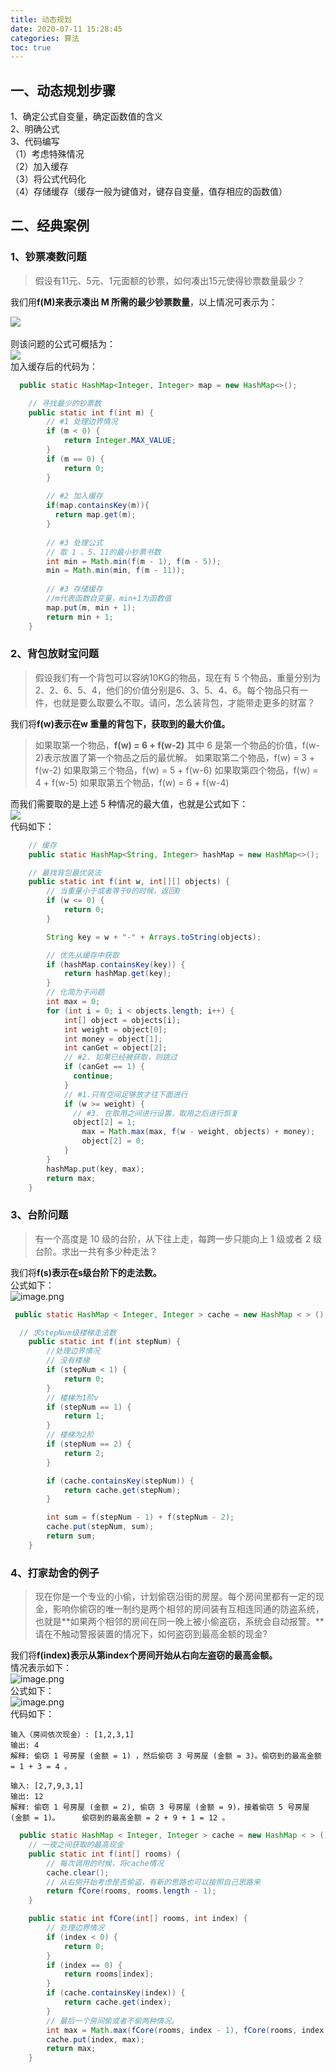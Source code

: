 ```yaml
---
title: 动态规划
date: 2020-07-11 15:28:45
categories: 算法
toc: true
---
```

<a name="eTh4Q"></a>
## 一、动态规划步骤
1、确定公式自变量，确定函数值的含义<br />2、明确公式<br />3、代码编写<br />（1）考虑特殊情况<br />（2）加入缓存<br />（3）将公式代码化<br />（4）存储缓存（缓存一般为键值对，键存自变量，值存相应的函数值）
<a name="8h5iD"></a>
## 二、经典案例
<a name="ojxQH"></a>
### 1、钞票凑数问题
> 假设有11元、5元、1元面额的钞票，如何凑出15元使得钞票数量最少？

我们用**f(M)**来表示**凑出 M 所需的最少钞票数量**，以上情况可表示为：

![](https://cdn.nlark.com/yuque/0/2020/png/437282/1594446749488-bd8945f6-b875-4bdd-80bb-f84e5da33874.png#align=left&display=inline&height=108&margin=%5Bobject%20Object%5D&originHeight=216&originWidth=819&size=0&status=done&style=none&width=410)<br />
<br />则该问题的公式可概括为：<br />![](https://cdn.nlark.com/yuque/0/2020/svg/437282/1594446986811-e97f8502-606b-45df-a1e2-af4390f709b1.svg#align=left&display=inline&height=22&margin=%5Bobject%20Object%5D&originHeight=22&originWidth=479&size=0&status=done&style=none&width=479)<br />加入缓存后的代码为：
```java
  public static HashMap<Integer, Integer> map = new HashMap<>();

	// 寻找最少的钞票数
	public static int f(int m) {
		// #1 处理边界情况
		if (m < 0) {
			return Integer.MAX_VALUE;
		}
		if (m == 0) {
			return 0;
		}
        
		// #2 加入缓存
		if(map.containsKey(m)){
		  return map.get(m);
		}
        
        // #3 处理公式
        // 取 1 、5、11的最小钞票书数
		int min = Math.min(f(m - 1), f(m - 5));
		min = Math.min(min, f(m - 11));
        
		// #3 存储缓存
        //m代表函数自变量，min+1为函数值
		map.put(m, min + 1);
		return min + 1;
	}
```
<a name="mjTuX"></a>
### 2、背包放财宝问题
> 假设我们有一个背包可以容纳10KG的物品，现在有 5 个物品，重量分别为2、2、6、5、4，他们的价值分别是6、3、5、4、6。每个物品只有一件，也就是要么取要么不取。请问，怎么装背包，才能带走更多的财富？

我们将**f(w)**表示**在w 重量的背包下，获取到的最大价值。**
> 如果取第一个物品，**f(w) = 6 + f(w-2)** 其中 6 是第一个物品的价值，f(w-2)表示放置了第一个物品之后的最优解。
> 如果取第二个物品，f(w) = 3 + f(w-2)
> 如果取第三个物品，f(w) = 5 + f(w-6)
> 如果取第四个物品，f(w) = 4 + f(w-5)
> 如果取第五个物品，f(w) = 6 + f(w-4)

而我们需要取的是上述 5 种情况的最大值，也就是公式如下：<br />![](https://cdn.nlark.com/yuque/0/2020/svg/437282/1594448392744-2299eb65-3a08-4274-931e-114aa2761f26.svg#align=left&display=inline&height=18&margin=%5Bobject%20Object%5D&originHeight=18&originWidth=557&size=0&status=done&style=none&width=557)<br />代码如下：
```java
	// 缓存
	public static HashMap<String, Integer> hashMap = new HashMap<>();

	// 最找背包最优装法
	public static int f(int w, int[][] objects) {
		// 当重量小于或者等于0的时候，返回0
		if (w <= 0) {
			return 0;
		}

		String key = w + "-" + Arrays.toString(objects);

		// 优先从缓存中获取
		if (hashMap.containsKey(key)) {
			return hashMap.get(key);
		}
		// 化简为子问题
		int max = 0;
		for (int i = 0; i < objects.length; i++) {
			int[] object = objects[i];
			int weight = object[0];
			int money = object[1];
			int canGet = object[2];
			// #2. 如果已经被获取，则跳过
			if (canGet == 1) {
			  continue;
			}
			// #1.只有空间足够放才往下面进行
			if (w >= weight) {
			  // #3. 在取用之间进行设置，取用之后进行恢复
			  object[2] = 1;
				max = Math.max(max, f(w - weight, objects) + money);
				object[2] = 0;
			}
		}
		hashMap.put(key, max);
		return max;
	}
```
<a name="0bDS0"></a>
### 3、台阶问题
> 有一个高度是 10 级的台阶，从下往上走，每跨一步只能向上 1 级或者 2 级台阶。求出一共有多少种走法？

我们将**f(s)**表示**在s级台阶下的走法数。**<br />公式如下：<br />![image.png](https://cdn.nlark.com/yuque/0/2020/png/437282/1594452385600-ae57d35f-69b8-4b8d-a62c-fea5b6f9a370.png#align=left&display=inline&height=27&margin=%5Bobject%20Object%5D&name=image.png&originHeight=54&originWidth=392&size=4167&status=done&style=none&width=196)
```java
 public static HashMap < Integer, Integer > cache = new HashMap < > ();

  // 求stepNum级楼梯走法数
	public static int f(int stepNum) {
        //处理边界情况
		// 没有楼梯
		if (stepNum < 1) {
			return 0;
		}
		// 楼梯为1阶v
		if (stepNum == 1) {
			return 1;
		}
		// 楼梯为2阶
		if (stepNum == 2) {
			return 2;
		}

		if (cache.containsKey(stepNum)) {
			return cache.get(stepNum);
		}

		int sum = f(stepNum - 1) + f(stepNum - 2);
		cache.put(stepNum, sum);
		return sum;
	}
```
<a name="t4kXQ"></a>
### 4、打家劫舍的例子
> 现在你是一个专业的小偷，计划偷窃沿街的房屋。每个房间里都有一定的现金，影响你偷窃的唯一制约是两个相邻的房间装有互相连同通的防盗系统，也就是**如果两个相邻的房间在同一晚上被小偷盗窃，系统会自动报警。**请在不触动警报装置的情况下，如何盗窃到最高金额的现金?

我们将**f(index)**表示**从第index个房间开始从右向左盗窃的最高金额。**<br />情况表示如下：<br />![image.png](https://cdn.nlark.com/yuque/0/2020/png/437282/1594452357561-664494e7-493d-477b-9784-6a3da2576b2a.png#align=left&display=inline&height=52&margin=%5Bobject%20Object%5D&name=image.png&originHeight=103&originWidth=771&size=23444&status=done&style=none&width=385.5)<br />公式如下：<br />![image.png](https://cdn.nlark.com/yuque/0/2020/png/437282/1594452258480-d3b51f5f-38d5-4482-9081-d2e7b5d64b4d.png#align=left&display=inline&height=28&margin=%5Bobject%20Object%5D&name=image.png&originHeight=56&originWidth=770&size=12748&status=done&style=none&width=385)<br />代码如下：
```
输入（房间依次现金）: [1,2,3,1]
输出: 4
解释: 偷窃 1 号房屋 (金额 = 1) ，然后偷窃 3 号房屋 (金额 = 3)。偷窃到的最高金额 = 1 + 3 = 4 。

输入: [2,7,9,3,1]
输出: 12
解释: 偷窃 1 号房屋 (金额 = 2), 偷窃 3 号房屋 (金额 = 9)，接着偷窃 5 号房屋 (金额 = 1)。     偷窃到的最高金额 = 2 + 9 + 1 = 12 。
```
```java
  public static HashMap < Integer, Integer > cache = new HashMap < > ();
  	// 一夜之间获取的最高现金
	public static int f(int[] rooms) {
		// 每次调用的时候，将cache情况
		cache.clear();
		// 从右侧开始考虑是否偷盗，有新的思路也可以按照自己思路来
		return fCore(rooms, rooms.length - 1);
	}

	public static int fCore(int[] rooms, int index) {
		// 处理边界情况
		if (index < 0) {
			return 0;
		}
		if (index == 0) {
			return rooms[index];
		}
		if (cache.containsKey(index)) {
			return cache.get(index);
		}
		// 最后一个房间偷或者不偷两种情况。
		int max = Math.max(fCore(rooms, index - 1), fCore(rooms, index - 2) + rooms[index]);
		cache.put(index, max);
		return max;
	}
```


